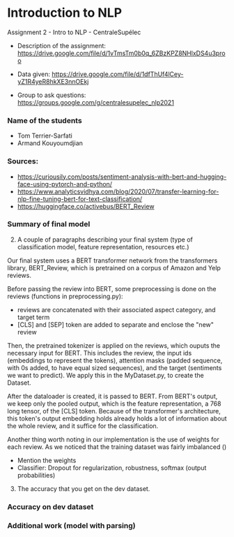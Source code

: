 # Introduction to NLP 
Assignment  2 - Intro to NLP - CentraleSupélec

- Description of the assignment: https://drive.google.com/file/d/1vTmsTm0b0q_6ZBzKPZ8NHlxDS4u3proo

- Data given: https://drive.google.com/file/d/1dfThUf4lCey-yZ1R4yeR8hkXE3nnOEkj

- Group to ask questions: https://groups.google.com/g/centralesupelec_nlp2021


### Name of the students
- Tom Terrier-Sarfati
- Armand Kouyoumdjian

### Sources: 
- https://curiousily.com/posts/sentiment-analysis-with-bert-and-hugging-face-using-pytorch-and-python/
- https://www.analyticsvidhya.com/blog/2020/07/transfer-learning-for-nlp-fine-tuning-bert-for-text-classification/
- https://huggingface.co/activebus/BERT_Review

### Summary of final model
2. A couple of paragraphs describing your final system (type of
classification model, feature representation, resources etc.)

Our final system uses a BERT transformer network from the transformers library, BERT_Review, which is pretrained on a corpus of Amazon and Yelp reviews.

Before passing the review into BERT, some preprocessing is done on the reviews (functions in preprocessing.py): 
- reviews are concatenated with their associated aspect category, and target term 
-  [CLS] and [SEP] token are added to separate and enclose the "new" review

Then, the pretrained tokenizer is applied on the reviews, which ouputs the necessary input for BERT.
This includes the review, the input ids (embeddings to represent the tokens), attention masks (padded sequence, with 0s added, to have equal sized sequences), and the target (sentiments we want to predict).
We apply this in the MyDataset.py, to create the Dataset. 

After the dataloader is created, it is passed to BERT. 
From BERT's output, we keep only the pooled output, which is the feature representation, a 768 long tensor, of the [CLS] token. Because of the transformer's architecture, this token's output embedding holds already holds a lot of information about the whole review, and it suffice for the classification. 


Another thing worth noting in our implementation is the use of weights for each review. As we noticed that the training dataset was fairly imbalanced () 
- Mention the weights
- Classifier: Dropout for regularization, robustness, softmax (output probabilities)


3. The accuracy that you get on the dev dataset.

### Accuracy on dev dataset

### Additional work (model with parsing)